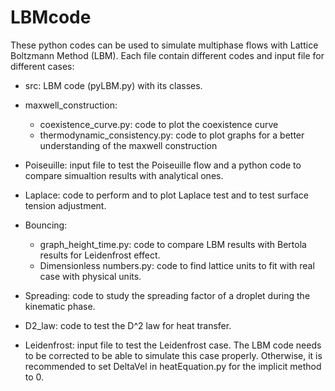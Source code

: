 # LBMcode
These python codes can be used to simulate multiphase flows with Lattice Boltzmann Method (LBM). 
Each file contain different codes and input file for different cases:

- src: LBM code (pyLBM.py) with its classes.

- maxwell_construction: 
  - coexistence_curve.py: code to plot the coexistence curve
  - thermodynamic_consistency.py: code to plot graphs for a better understanding of the maxwell construction
  
- Poiseuille: input file to test the Poiseuille flow and a python code to compare simualtion results with analytical ones.

- Laplace: code to perform and to plot Laplace test and to test surface tension adjustment.

- Bouncing: 
  - graph_height_time.py: code to compare LBM results with Bertola results for Leidenfrost effect.
  - Dimensionless numbers.py: code to find lattice units to fit with real case with physical units.

- Spreading: code to study the spreading factor of a droplet during the kinematic phase.

- D2_law: code to test the D^2 law for heat transfer.

- Leidenfrost: input file to test the Leidenfrost case. The LBM code needs to be corrected to be able to simulate this case properly. Otherwise, it is recommended to set DeltaVel in heatEquation.py for the implicit method to 0.
